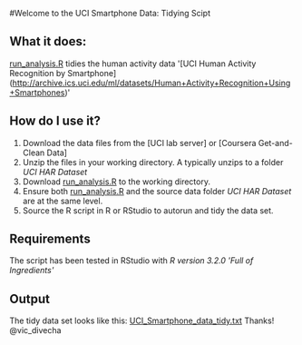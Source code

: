 #Welcome to the UCI Smartphone Data: Tidying Scipt

## What it does:
[run_analysis.R](run_analysis.R) tidies the human activity data '[UCI Human Activity Recognition by Smartphone] 
(http://archive.ics.uci.edu/ml/datasets/Human+Activity+Recognition+Using+Smartphones)'

## How do I use it?
1. Download the data files from the [UCI lab server] or [Coursera Get-and-Clean Data] 
2. Unzip the files in your working directory. A typically unzips to a folder *UCI HAR Dataset*
3. Download [run_analysis.R](run_analysis.R) to the working directory.
4. Ensure both [run_analysis.R](run_analysis.R) and the source data folder *UCI HAR Dataset* are at the same level.
5. Source the R script in R or RStudio to autorun and tidy the data set.  

## Requirements
The script has been tested in RStudio with *R version 3.2.0 'Full of Ingredients'*

## Output
The tidy data set looks like this: [UCI_Smartphone_data_tidy.txt](UCI_Smartphone_data_tidy.txt)
Thanks!
@vic_divecha

